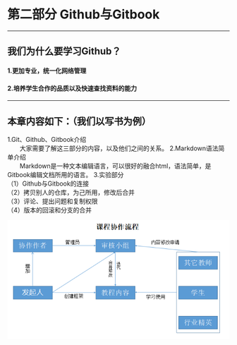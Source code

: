 # 第二部分 Github与Gitbook
---
## 我们为什么要学习Github？

#### 1.更加专业，统一化网络管理
#### 2.培养学生合作的品质以及快速查找资料的能力

---

## 本章内容如下：（我们以写书为例）
1.Git、Github、Gitbook介绍<br>
&emsp;&emsp;大家需要了解这三部分的内容，以及他们之间的关系。
2.Markdown语法简单介绍<br>
&emsp;&emsp;Markdown是一种文本编辑语言，可以很好的融合html，语法简单，是Gitbook编辑文档所用的语言。
3.实验部分<br>
（1）Github与Gitbook的连接<br>
（2）拷贝别人的仓库，为己所用，修改后合并<br>
（3）评论、提出问题和复制权限<br>
（4）版本的回滚和分支的合并

![](/assets/p173.png)

